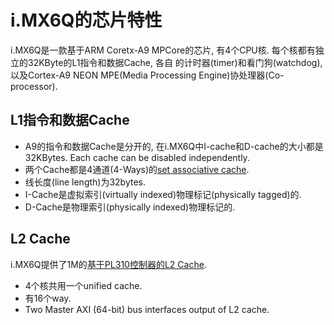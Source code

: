 # i.MX6Q的芯片特性

i.MX6Q是一款基于ARM Coretx-A9 MPCore的芯片, 有4个CPU核. 每个核都有独立的32KByte的L1指令和数据Cache, 各自
的计时器(timer)和看门狗(watchdog), 以及Cortex-A9 NEON MPE(Media Processing Engine)协处理器(Co-processor).

## L1指令和数据Cache

* A9的指令和数据Cache是分开的, 在i.MX6Q中I-cache和D-cache的大小都是32KBytes. Each cache can be disabled independently.
* 两个Cache都是4通道(4-Ways)的[set associative cache](/docs/arch/caches.md).
* 线长度(line length)为32bytes.
* I-Cache是虚拟索引(virtually indexed)物理标记(physically tagged)的.
* D-Cache是物理索引(physically indexed)物理标记的.

## L2 Cache

i.MX6Q提供了1M的[基于PL310控制器的L2 Cache](/docs/manuals/PrimeCell_Level_2_Cache_Controller_PL310.pdf).

* 4个核共用一个unified cache.
* 有16个way.
* Two Master AXI (64-bit) bus interfaces output of L2 cache.
